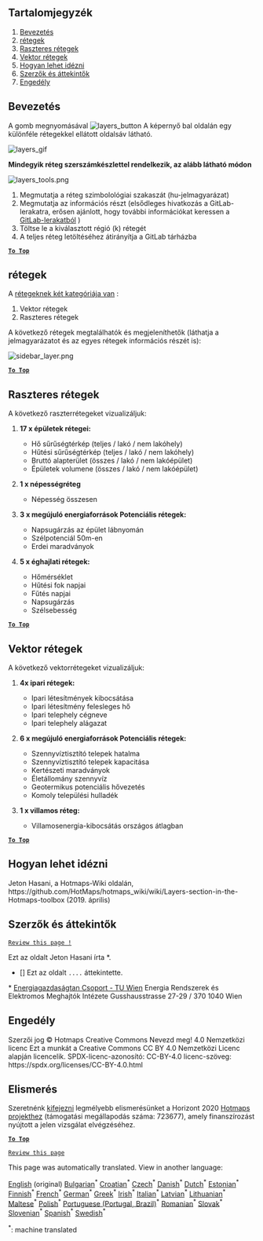 <h2> Tartalomjegyzék </h2><ol><li> <a href="#Introduction">Bevezetés</a> </li><li> <a href="#Layers">rétegek</a> </li><li> <a href="#Raster-Layers">Raszteres rétegek</a> </li><li> <a href="#Vector-Layers">Vektor rétegek</a> </li><li> <a href="#How-to-cite">Hogyan lehet idézni</a> </li><li> <a href="#Authors-and-reviewers">Szerzők és áttekintők</a> </li><li> <a href="#License">Engedély</a> </li></ol><h2> Bevezetés </h2><p> A gomb megnyomásával <img alt="layers_button" src="https://github.com/HotMaps/hotmaps_wiki/blob/master/Images/general_tool_functionalities_and_structure/layers_button.PNG"/> A képernyő bal oldalán egy különféle rétegekkel ellátott oldalsáv látható. </p><p><img alt="layers_gif" src="https://github.com/HotMaps/hotmaps_wiki/blob/master/Images/general_tool_functionalities_and_structure/layers.gif"/></p><p> <strong>Mindegyik réteg szerszámkészlettel rendelkezik, az alább látható módon</strong> </p><p><img alt="layers_tools.png" src="https://github.com/HotMaps/hotmaps_wiki/blob/master/Images/general_tool_functionalities_and_structure/layers_tools.png"/></p><ol><li> Megmutatja a réteg szimbolológiai szakaszát (hu-jelmagyarázat) </li><li> Megmutatja az információs részt (elsődleges hivatkozás a GitLab-lerakatra, erősen ajánlott, hogy további információkat keressen a <a href="https://gitlab.com/hotmaps">GitLab-lerakatból</a> ) </li><li> Töltse le a kiválasztott régió (k) rétegét </li><li> A teljes réteg letöltéséhez átirányítja a GitLab tárházba </li></ol><p><ins> <code><strong><a href="#table-of-contents">To Top</a></strong></code> </ins> </p><h2> rétegek </h2><p> A <a href="https://www.gislounge.com/geodatabases-explored-vector-and-raster-data">rétegeknek két kategóriája van</a> : </p><ol><li> Vektor rétegek </li><li> Raszteres rétegek </li></ol><p> A következő rétegek megtalálhatók és megjeleníthetők (láthatja a jelmagyarázatot és az egyes rétegek információs részét is): </p><p><img alt="sidebar_layer.png" src="https://github.com/HotMaps/hotmaps_wiki/blob/master/Images/general_tool_functionalities_and_structure/all_layers.png"/></p><p><ins> <code><strong><a href="#table-of-contents">To Top</a></strong></code> </ins> </p><h2> Raszteres rétegek </h2><p> A következő raszterrétegeket vizualizáljuk: </p><ol><li><p> <strong>17 x épületek rétegei:</strong> </p><ul><li> Hő sűrűségtérkép (teljes / lakó / nem lakóhely) </li><li> Hűtési sűrűségtérkép (teljes / lakó / nem lakóhely) </li><li> Bruttó alapterület (összes / lakó / nem lakóépület) </li><li> Épületek volumene (összes / lakó / nem lakóépület) </li></ul></li><li><p> <strong>1 x népességréteg</strong> </p><ul><li> Népesség összesen </li></ul></li><li><p> <strong>3 x megújuló energiaforrások Potenciális rétegek:</strong> </p><ul><li> Napsugárzás az épület lábnyomán </li><li> Szélpotenciál 50m-en </li><li> Erdei maradványok </li></ul></li><li><p> <strong>5 x éghajlati rétegek:</strong> </p><ul><li> Hőmérséklet </li><li> Hűtési fok napjai </li><li> Fűtés napjai </li><li> Napsugárzás </li><li> Szélsebesség </li></ul></li></ol><p><ins> <code><strong><a href="#table-of-contents">To Top</a></strong></code> </ins> </p><h2> Vektor rétegek </h2><p> A következő vektorrétegeket vizualizáljuk: </p><ol><li><p> <strong>4x ipari rétegek:</strong> </p><ul><li> Ipari létesítmények kibocsátása </li><li> Ipari létesítmény felesleges hő </li><li> Ipari telephely cégneve </li><li> Ipari telephely alágazat </li></ul></li><li><p> <strong>6 x megújuló energiaforrások Potenciális rétegek:</strong> </p><ul><li> Szennyvíztisztító telepek hatalma </li><li> Szennyvíztisztító telepek kapacitása </li><li> Kertészeti maradványok </li><li> Életállomány szennyvíz </li><li> Geotermikus potenciális hővezetés </li><li> Komoly települési hulladék </li></ul></li><li><p> <strong>1 x villamos réteg:</strong> </p><ul><li> Villamosenergia-kibocsátás országos átlagban </li></ul></li></ol><p><ins> <code><strong><a href="#table-of-contents">To Top</a></strong></code> </ins> </p><h2> Hogyan lehet idézni </h2><p> Jeton Hasani, a Hotmaps-Wiki oldalán, https://github.com/HotMaps/hotmaps_wiki/wiki/Layers-section-in-the-Hotmaps-toolbox (2019. április) </p><h2> Szerzők és áttekintők </h2><p> <code><a href="https://github.com/HotMaps/hotmaps_wiki/wiki/Layer-Section/_edit">Review this page !</a></code> </p> <p> Ezt az oldalt Jeton Hasani írta *. </p><ul><li> [] Ezt az oldalt <code>....</code> áttekintette. </li></ul><p> * <a href="https://eeg.tuwien.ac.at/">Energiagazdaságtan Csoport - TU Wien</a> Energia Rendszerek és Elektromos Meghajtók Intézete Gusshausstrasse 27-29 / 370 1040 Wien </p><h2> Engedély </h2><p> Szerzői jog © Hotmaps Creative Commons Nevezd meg! 4.0 Nemzetközi licenc Ezt a munkát a Creative Commons CC BY 4.0 Nemzetközi Licenc alapján licencelik. SPDX-licenc-azonosító: CC-BY-4.0 licenc-szöveg: https://spdx.org/licenses/CC-BY-4.0.html </p><h2> Elismerés </h2><p> Szeretnénk <a href="https://www.hotmaps-project.eu">kifejezni</a> legmélyebb elismerésünket a Horizont 2020 <a href="https://www.hotmaps-project.eu">Hotmaps projekthez</a> (támogatási megállapodás száma: 723677), amely finanszírozást nyújtott a jelen vizsgálat elvégzéséhez. </p><p><ins> <code><strong><a href="#table-of-contents">To Top</a></strong></code> </ins> </p><p> <code><a href="https://github.com/HotMaps/hotmaps_wiki/wiki/Layer-Section/_edit">Review this page</a></code> </p>

This page was automatically translated. View in another language:

[English](en-Layers-section-in-the-Hotmaps-toolbox) (original) [Bulgarian](bg-Layers-section-in-the-Hotmaps-toolbox)<sup>\*</sup> [Croatian](hr-Layers-section-in-the-Hotmaps-toolbox)<sup>\*</sup> [Czech](cs-Layers-section-in-the-Hotmaps-toolbox)<sup>\*</sup> [Danish](da-Layers-section-in-the-Hotmaps-toolbox)<sup>\*</sup> [Dutch](nl-Layers-section-in-the-Hotmaps-toolbox)<sup>\*</sup> [Estonian](et-Layers-section-in-the-Hotmaps-toolbox)<sup>\*</sup> [Finnish](fi-Layers-section-in-the-Hotmaps-toolbox)<sup>\*</sup> [French](fr-Layers-section-in-the-Hotmaps-toolbox)<sup>\*</sup> [German](de-Layers-section-in-the-Hotmaps-toolbox)<sup>\*</sup> [Greek](el-Layers-section-in-the-Hotmaps-toolbox)<sup>\*</sup>  [Irish](ga-Layers-section-in-the-Hotmaps-toolbox)<sup>\*</sup> [Italian](it-Layers-section-in-the-Hotmaps-toolbox)<sup>\*</sup> [Latvian](lv-Layers-section-in-the-Hotmaps-toolbox)<sup>\*</sup> [Lithuanian](lt-Layers-section-in-the-Hotmaps-toolbox)<sup>\*</sup> [Maltese](mt-Layers-section-in-the-Hotmaps-toolbox)<sup>\*</sup> [Polish](pl-Layers-section-in-the-Hotmaps-toolbox)<sup>\*</sup> [Portuguese (Portugal, Brazil)](pt-Layers-section-in-the-Hotmaps-toolbox)<sup>\*</sup> [Romanian](ro-Layers-section-in-the-Hotmaps-toolbox)<sup>\*</sup> [Slovak](sk-Layers-section-in-the-Hotmaps-toolbox)<sup>\*</sup> [Slovenian](sl-Layers-section-in-the-Hotmaps-toolbox)<sup>\*</sup> [Spanish](es-Layers-section-in-the-Hotmaps-toolbox)<sup>\*</sup> [Swedish](sv-Layers-section-in-the-Hotmaps-toolbox)<sup>\*</sup> 

<sup>\*</sup>: machine translated
